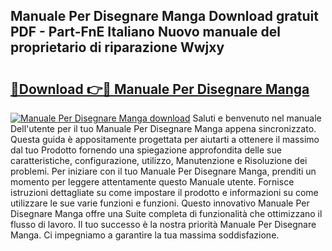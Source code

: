 ## Manuale Per Disegnare Manga Download gratuit PDF - Part-FnE Italiano Nuovo manuale del proprietario di riparazione Wwjxy

# <h2><a href="http://dfcw9r.blite.top/?on=Manuale+Per+Disegnare+Manga">🔗Download 👉🔴 Manuale Per Disegnare Manga</a></h2>

[![Manuale Per Disegnare Manga download](https://i.imgur.com/lujVjoI.png)](http://dfcw9r.blite.top/?on=Manuale+Per+Disegnare+Manga)
Saluti e benvenuto nel manuale Dell'utente per il tuo Manuale Per Disegnare Manga appena sincronizzato. Questa guida è appositamente progettata per aiutarti a ottenere il massimo dal tuo Prodotto fornendo una spiegazione approfondita delle sue caratteristiche, configurazione, utilizzo, Manutenzione e Risoluzione dei problemi. Per iniziare con il tuo Manuale Per Disegnare Manga, prenditi un momento per leggere attentamente questo Manuale utente. Fornisce istruzioni dettagliate su come impostare il prodotto e informazioni su come utilizzare le sue varie funzioni e funzioni. Questo innovativo Manuale Per Disegnare Manga offre una Suite completa di funzionalità che ottimizzano il flusso di lavoro. Il tuo successo è la nostra priorità Manuale Per Disegnare Manga. Ci impegniamo a garantire la tua massima soddisfazione.
